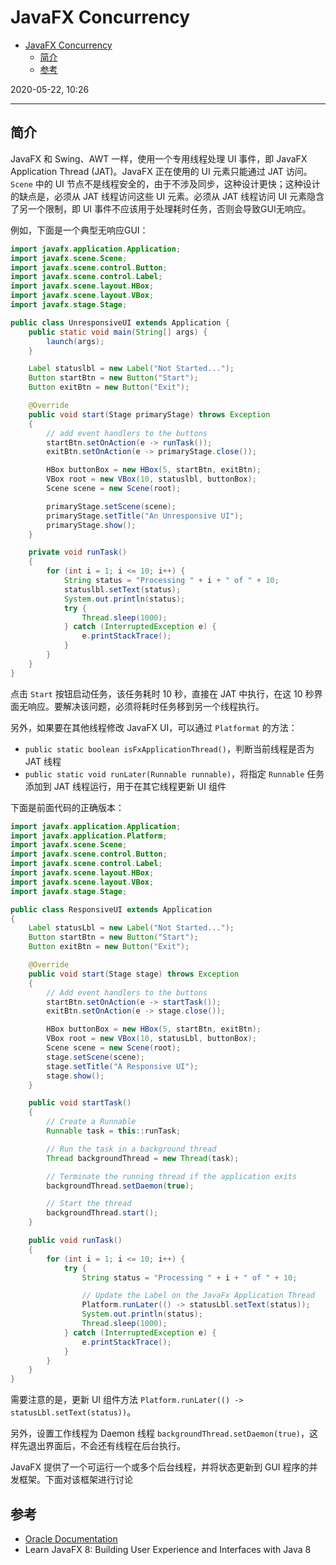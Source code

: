 # JavaFX Concurrency

- [JavaFX Concurrency](#javafx-concurrency)
  - [简介](#简介)
  - [参考](#参考)

2020-05-22, 10:26
****

## 简介

JavaFX 和 Swing、AWT 一样，使用一个专用线程处理 UI 事件，即 JavaFX Application Thread (JAT)。JavaFX 正在使用的 UI 元素只能通过 JAT 访问。`Scene` 中的 UI 节点不是线程安全的，由于不涉及同步，这种设计更快；这种设计的缺点是，必须从 JAT 线程访问这些 UI 元素。必须从 JAT 线程访问 UI 元素隐含了另一个限制，即 UI 事件不应该用于处理耗时任务，否则会导致GUI无响应。

例如，下面是一个典型无响应GUI：

```java
import javafx.application.Application;
import javafx.scene.Scene;
import javafx.scene.control.Button;
import javafx.scene.control.Label;
import javafx.scene.layout.HBox;
import javafx.scene.layout.VBox;
import javafx.stage.Stage;

public class UnresponsiveUI extends Application {
    public static void main(String[] args) {
        launch(args);
    }

    Label statuslbl = new Label("Not Started...");
    Button startBtn = new Button("Start");
    Button exitBtn = new Button("Exit");

    @Override
    public void start(Stage primaryStage) throws Exception
    {
        // add event handlers to the buttons
        startBtn.setOnAction(e -> runTask());
        exitBtn.setOnAction(e -> primaryStage.close());

        HBox buttonBox = new HBox(5, startBtn, exitBtn);
        VBox root = new VBox(10, statuslbl, buttonBox);
        Scene scene = new Scene(root);

        primaryStage.setScene(scene);
        primaryStage.setTitle("An Unresponsive UI");
        primaryStage.show();
    }

    private void runTask()
    {
        for (int i = 1; i <= 10; i++) {
            String status = "Processing " + i + " of " + 10;
            statuslbl.setText(status);
            System.out.println(status);
            try {
                Thread.sleep(1000);
            } catch (InterruptedException e) {
                e.printStackTrace();
            }
        }
    }
}
```

点击 `Start` 按钮启动任务，该任务耗时 10 秒，直接在 JAT 中执行，在这 10 秒界面无响应。要解决该问题，必须将耗时任务移到另一个线程执行。

另外，如果要在其他线程修改 JavaFX UI，可以通过 `Platformat` 的方法：

- `public static boolean isFxApplicationThread()`，判断当前线程是否为 JAT 线程
- `public static void runLater(Runnable runnable)`，将指定 `Runnable` 任务添加到 JAT 线程运行，用于在其它线程更新 UI 组件

下面是前面代码的正确版本：

```java
import javafx.application.Application;
import javafx.application.Platform;
import javafx.scene.Scene;
import javafx.scene.control.Button;
import javafx.scene.control.Label;
import javafx.scene.layout.HBox;
import javafx.scene.layout.VBox;
import javafx.stage.Stage;

public class ResponsiveUI extends Application
{
    Label statusLbl = new Label("Not Started...");
    Button startBtn = new Button("Start");
    Button exitBtn = new Button("Exit");

    @Override
    public void start(Stage stage) throws Exception
    {
        // Add event handlers to the buttons
        startBtn.setOnAction(e -> startTask());
        exitBtn.setOnAction(e -> stage.close());

        HBox buttonBox = new HBox(5, startBtn, exitBtn);
        VBox root = new VBox(10, statusLbl, buttonBox);
        Scene scene = new Scene(root);
        stage.setScene(scene);
        stage.setTitle("A Responsive UI");
        stage.show();
    }

    public void startTask()
    {
        // Create a Runnable
        Runnable task = this::runTask;

        // Run the task in a background thread
        Thread backgroundThread = new Thread(task);

        // Terminate the running thread if the application exits
        backgroundThread.setDaemon(true);

        // Start the thread
        backgroundThread.start();
    }

    public void runTask()
    {
        for (int i = 1; i <= 10; i++) {
            try {
                String status = "Processing " + i + " of " + 10;

                // Update the Label on the JavaFx Application Thread
                Platform.runLater(() -> statusLbl.setText(status));
                System.out.println(status);
                Thread.sleep(1000);
            } catch (InterruptedException e) {
                e.printStackTrace();
            }
        }
    }
}
```

需要注意的是，更新 UI 组件方法 `Platform.runLater(() -> statusLbl.setText(status))`。

另外，设置工作线程为 Daemon 线程 `backgroundThread.setDaemon(true)`，这样先退出界面后，不会还有线程在后台执行。

JavaFX 提供了一个可运行一个或多个后台线程，并将状态更新到 GUI 程序的并发框架。下面对该框架进行讨论

## 参考

- [Oracle Documentation](https://docs.oracle.com/javase/8/javafx/interoperability-tutorial/concurrency.htm)
- Learn JavaFX 8: Building User Experience and Interfaces with Java 8
